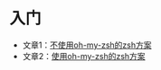 # 入门
- 文章1：[不使用oh-my-zsh的zsh方案](https://linux.cn/article-13030-1.html)
- 文章2：[使用oh-my-zsh的zsh方案](https://www.haoyep.com/posts/zsh-config-oh-my-zsh/)